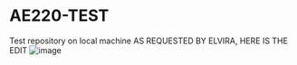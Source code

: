 # AE220-TEST
 Test repository on local machine
 AS REQUESTED BY ELVIRA, HERE IS THE EDIT
![image](https://user-images.githubusercontent.com/119460365/204674665-c00f9e0f-f3c9-45b3-a625-57d9543302e6.png)

